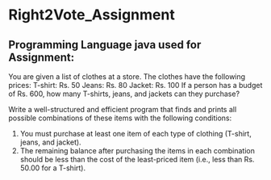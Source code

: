 # Right2Vote_Assignment
## Programming Language java used for Assignment:

You are given a list of clothes at a store. The clothes have the following prices:
  T-shirt: Rs. 50
  Jeans: Rs. 80
  Jacket: Rs. 100
If a person has a budget of Rs. 600, how many T-shirts, jeans, and jackets can they purchase?


Write a well-structured and efficient program that finds and prints all possible combinations of these items with the following conditions:


  1) You must purchase at least one item of each type of clothing (T-shirt, jeans, and jacket).
  2) The remaining balance after purchasing the items in each combination should be less
than the cost of the least-priced item (i.e., less than Rs. 50.00 for a T-shirt).

